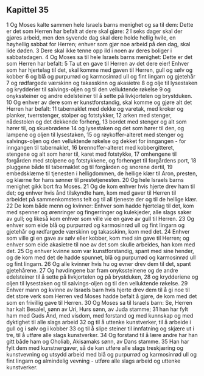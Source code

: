 ## Kapittel 35

1 Og Moses kalte sammen hele Israels barns menighet og sa til dem: Dette er det som Herren har befalt at dere skal gjøre:
2 I seks dager skal der gjøres arbeid, men den syvende dag skal dere holde hellig hvile, en høyhellig sabbat for Herren; enhver som gjør noe arbeid på den dag, skal lide døden.
3 Dere skal ikke tenne opp ild i noen av deres boliger i sabbatsdagen.
4 Og Moses sa til hele Israels barns menighet: Dette er det som Herren har befalt:
5 Ta ut en gave til Herren av det dere eier! Enhver som har hjertelag til det, skal komme med gaven til Herren, gull og sølv og kobber
6 og blå og purpurrød og karmosinrød ull og fint lingarn og gjetehår
7 og rødfargede værskinn og takasskinn og akasietre
8 og olje til lysestaken og krydderier til salvings-oljen og til den velluktende røkelse
9 og onykssteiner og andre edelsteiner til å sette på livkjortelen og brystduken.
10 Og enhver av dere som er kunstforstandig, skal komme og gjøre alt det Herren har befalt:
11 tabernaklet med dekke og varetak, med kroker og planker, tverrstenger, stolper og fotstykker,
12 arken med stenger, nådestolen og det dekkende forheng,
13 bordet med stenger og alt som hører til, og skuebrødene
14 og lysestaken og det som hører til den, og lampene og oljen til lysestaken,
15 og røykoffer-alteret med stenger og salvings-oljen og den velluktende røkelse og dekket for inngangen - for inngangen til tabernaklet,
16 brennoffer-alteret med kobbergitteret, stengene og alt som hører til, karet med fotstykke,
17 omhengene til forgården med stolpene og fotstykkene, og forhenget til forgårdens port,
18 pluggene både til tabernaklet og til forgården og snorene dertil,
19 embedsklærne til tjenesten i helligdommen, de hellige klær til Aron, presten, og klærne for hans sønner til prestetjenesten.
20 Og hele Israels barns menighet gikk bort fra Moses.
21 Og de kom enhver hvis hjerte drev ham til det; og enhver hvis ånd tilskyndte ham, kom med gaver til Herren til arbeidet på sammenkomstens telt og til all tjeneste der og til de hellige klær.
22 De kom både menn og kvinner: Enhver som hadde hjertelag til det, kom med spenner og ørenringer og fingerringer og kulekjeder, alle slags saker av gull; og likeså kom enhver som ville vie en gave av gull til Herren.
23 Og enhver som eide blå og purpurrød og karmosinrød ull og fint lingarn og gjetehår og rødfargede værskinn og takasskinn, kom med det.
24 Enhver som ville gi en gave av sølv eller kobber, kom med sin gave til Herren; og enhver som eide akasietre til noe av det som skulle arbeides, han kom med det.
25 Og enhver kvinne som var kunstforstandig, spant med sine hender, og de kom med det de hadde spunnet, blå og purpurrød og karmosinrød ull og fint lingarn.
26 Og alle kvinner hvis hu og evner drev dem til det, spant gjetehårene.
27 Og høvdingene bar fram onykssteinene og de andre edelsteiner til å sette på livkjortelen og på brystduken,
28 og krydderiene og oljen til lysestaken og til salvings-oljen og til den velluktende røkelse.
29 Enhver mann og kvinne av Israels barn hvis hjerte drev dem til å gi noe til det store verk som Herren ved Moses hadde befalt å gjøre, de kom med det som en frivillig gave til Herren.
30 Og Moses sa til Israels barn: Se, Herren har kalt Besalel, sønn av Uri, Hurs sønn, av Juda stamme;
31 han har fylt ham med Guds Ånd, med visdom, med forstand og med kunnskap og med dyktighet til alle slags arbeid
32 og til å uttenke kunstverker, til å arbeide i gull og i sølv og i kobber
33 og til å slipe steiner til innfatning og skjære ut i tre, til å utføre alle slags kunstverker.
34 Og forstand til å lære andre har han gitt både ham og Oholiab, Akisamaks sønn, av Dans stamme.
35 Han har fylt dem med kunstnergaver, så de kan utføre alle slags treskjæring og kunstvevning og utsydd arbeid med blå og purpurrød og karmosinrød ull og fint lingarn og almindelig vevning - utføre alle slags arbeid og uttenke kunstverker.
